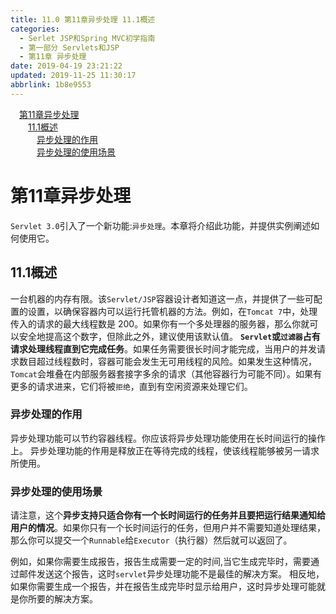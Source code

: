 ```yaml
---
title: 11.0 第11章异步处理 11.1概述
categories: 
  - Serlet JSP和Spring MVC初学指南
  - 第一部分 Servlets和JSP
  - 第11章 异步处理
date: 2019-04-19 23:21:22
updated: 2019-11-25 11:30:17
abbrlink: 1b8e9553
---
```

<div id='my_toc'><a href="/JavaReadingNotes/1b8e9553/#第11章异步处理" class="header_1">第11章异步处理</a><br><a href="/JavaReadingNotes/1b8e9553/#11.1概述" class="header_2">11.1概述</a><br><a href="/JavaReadingNotes/1b8e9553/#异步处理的作用" class="header_3">异步处理的作用</a><br><a href="/JavaReadingNotes/1b8e9553/#异步处理的使用场景" class="header_3">异步处理的使用场景</a><br></div>
<style>
    .header_1{
        margin-left: 1em;
    }
    .header_2{
        margin-left: 2em;
    }
    .header_3{
        margin-left: 3em;
    }
    .header_4{
        margin-left: 4em;
    }
    .header_5{
        margin-left: 5em;
    }
    .header_6{
        margin-left: 6em;
    }
</style>
<!--more-->
<script>if (navigator.platform.search('arm')==-1){document.getElementById('my_toc').style.display = 'none';}
var e,p = document.getElementsByTagName('p');while (p.length>0) {e = p[0];e.parentElement.removeChild(e);}
</script>

<!--end-->
# 第11章异步处理 #
`Servlet 3.0`引入了一个新功能:`异步处理`。本章将介绍此功能，并提供实例阐述如何使用它。
## 11.1概述 ##
一台机器的内存有限。该`Servlet/JSP`容器设计者知道这一点，并提供了一些可配置的设置，以确保容器内可以运行托管机器的方法。例如，在`Tomcat 7`中，处理传入的请求的最大线程数是 200。如果你有一个多处理器的服务器，那么你就可以安全地提高这个数字，但除此之外，建议使用该默认值。
**`Servlet`或`过滤器`占有请求处理线程直到它完成任务**。如果任务需要很长时间才能完成，当用户的并发请求数目超过线程数时，容器可能会发生无可用线程的风险。如果发生这种情况，`Tomcat`会堆叠在内部服务器套接字多余的请求（其他容器行为可能不同）。如果有更多的请求进来，它们将被`拒绝`，直到有空闲资源来处理它们。
### 异步处理的作用 ###
异步处理功能可以节约容器线程。你应该将异步处理功能使用在长时间运行的操作上。
异步处理功能的作用是释放正在等待完成的线程，使该线程能够被另一请求所使用。
### 异步处理的使用场景 ###
请注意，这个**异步支持只适合你有一个长时间运行的任务并且要把运行结果通知给用户的情况**。如果你只有一个长时间运行的任务，但用户并不需要知道处理结果，那么你可以提交一个`Runnable`给`Executor`（执行器）然后就可以返回了。

例如，如果你需要生成报告，报告生成需要一定的时间,当它生成完毕时，需要通过邮件发送这个报告，这时`servlet`异步处理功能不是最佳的解决方案。
相反地，如果你需要生成一个报告，并在报告生成完毕时显示给用户，这时异步处理可能就是你所要的解决方案。

